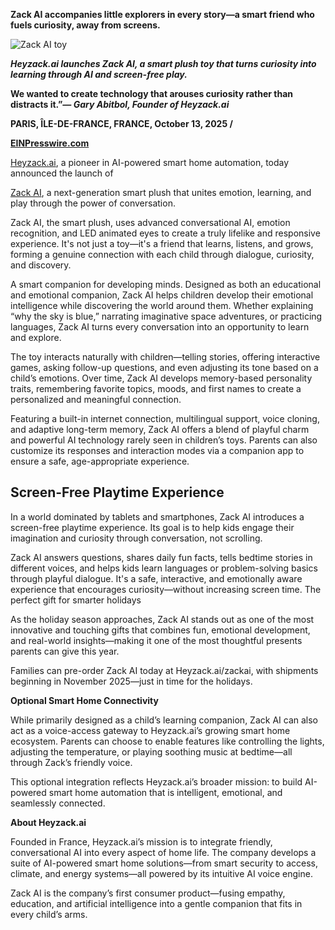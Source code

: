 **Zack AI accompanies little explorers in every story—a smart friend who fuels curiosity, away from screens.**

![Zack AI toy](https://d2c0db5b8fb27c1c9887-9b32efc83a6b298bb22e7a1df0837426.ssl.cf2.rackcdn.com/23907871-zack-ai-300x300.jpeg)

***Heyzack.ai launches Zack AI, a smart plush toy that turns curiosity into learning through AI and screen-free play.***

**We wanted to create technology that arouses curiosity rather than distracts it.”*— Gary Abitbol, Founder of Heyzack.ai***

**PARIS, ÎLE-DE-FRANCE, FRANCE, October 13, 2025 /**

[**EINPresswire.com**](https://www.einpresswire.com/)

[Heyzack.ai](https://heyzack.ai/), a pioneer in AI-powered smart home automation, today announced the launch of

[Zack AI](https://heyzack.ai/zackai), a next-generation smart plush that unites emotion, learning, and play through the power of conversation.

Zack AI, the smart plush, uses advanced conversational AI, emotion recognition, and LED animated eyes to create a truly lifelike and responsive experience. It's not just a toy—it's a friend that learns, listens, and grows, forming a genuine connection with each child through dialogue, curiosity, and discovery.

A smart companion for developing minds. Designed as both an educational and emotional companion, Zack AI helps children develop their emotional intelligence while discovering the world around them. Whether explaining “why the sky is blue,” narrating imaginative space adventures, or practicing languages, Zack AI turns every conversation into an opportunity to learn and explore.

The toy interacts naturally with children—telling stories, offering interactive games, asking follow-up questions, and even adjusting its tone based on a child’s emotions. Over time, Zack AI develops memory-based personality traits, remembering favorite topics, moods, and first names to create a personalized and meaningful connection.

Featuring a built-in internet connection, multilingual support, voice cloning, and adaptive long-term memory, Zack AI offers a blend of playful charm and powerful AI technology rarely seen in children’s toys. Parents can also customize its responses and interaction modes via a companion app to ensure a safe, age-appropriate experience.

## Screen-Free Playtime Experience

In a world dominated by tablets and smartphones, Zack AI introduces a screen-free playtime experience. Its goal is to help kids engage their imagination and curiosity through conversation, not scrolling.

Zack AI answers questions, shares daily fun facts, tells bedtime stories in different voices, and helps kids learn languages or problem-solving basics through playful dialogue. It's a safe, interactive, and emotionally aware experience that encourages curiosity—without increasing screen time. The perfect gift for smarter holidays

As the holiday season approaches, Zack AI stands out as one of the most innovative and touching gifts that combines fun, emotional development, and real-world insights—making it one of the most thoughtful presents parents can give this year.

Families can pre-order Zack AI today at Heyzack.ai/zackai, with shipments beginning in November 2025—just in time for the holidays.

**Optional Smart Home Connectivity**

While primarily designed as a child’s learning companion, Zack AI can also act as a voice-access gateway to Heyzack.ai’s growing smart home ecosystem. Parents can choose to enable features like controlling the lights, adjusting the temperature, or playing soothing music at bedtime—all through Zack’s friendly voice.

This optional integration reflects Heyzack.ai’s broader mission: to build AI-powered smart home automation that is intelligent, emotional, and seamlessly connected.

**About Heyzack.ai**

Founded in France, Heyzack.ai’s mission is to integrate friendly, conversational AI into every aspect of home life. The company develops a suite of AI-powered smart home solutions—from smart security to access, climate, and energy systems—all powered by its intuitive AI voice engine.

Zack AI is the company’s first consumer product—fusing empathy, education, and artificial intelligence into a gentle companion that fits in every child’s arms.
